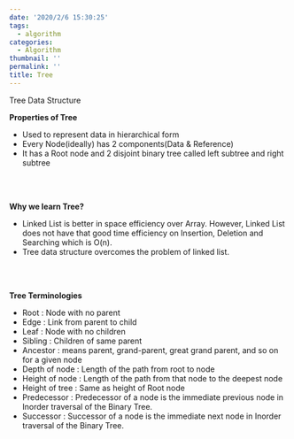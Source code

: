 ```yaml
---
date: '2020/2/6 15:30:25'
tags:
  - algorithm
categories:
  - Algorithm
thumbnail: ''
permalink: ''
title: Tree
---
```


Tree Data Structure

<!-- more -->

__Properties of Tree__
* Used to represent data in hierarchical form
* Every Node(ideally) has 2 components(Data & Reference)
* It has a Root node and 2 disjoint binary tree called left subtree and right subtree

<br><br>

__Why we learn Tree?__
* Linked List is better in space efficiency over Array. However, Linked List does not have that good time efficiency on Insertion, Deletion and Searching which is O(n). 
* Tree data structure overcomes the problem of linked list.

<br><br>

__Tree Terminologies__
* Root : Node with no parent
* Edge : Link from parent to child
* Leaf : Node with no children
* Sibling : Children of same parent
* Ancestor : means parent, grand-parent, great grand parent, and so on for a given node
* Depth of node : Length of the path from root to node
* Height of node : Length of the path from that node to the deepest node
* Height of tree : Same as height of Root node
* Predecessor : Predecessor of a node is the immediate previous node in Inorder traversal of the Binary Tree.
* Successor : Successor of a node is the immediate next node in Inorder traversal of the Binary Tree.